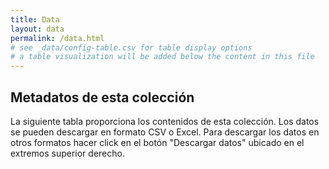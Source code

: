 ```yaml
---
title: Data
layout: data
permalink: /data.html
# see _data/config-table.csv for table display options
# a table visualization will be added below the content in this file
---
```


## Metadatos de esta colección

La siguiente tabla proporciona los contenidos de esta colección.
Los datos se pueden descargar en formato CSV o Excel. Para descargar los datos en otros formatos hacer click en el botón "Descargar datos" ubicado en el extremos superior derecho.

